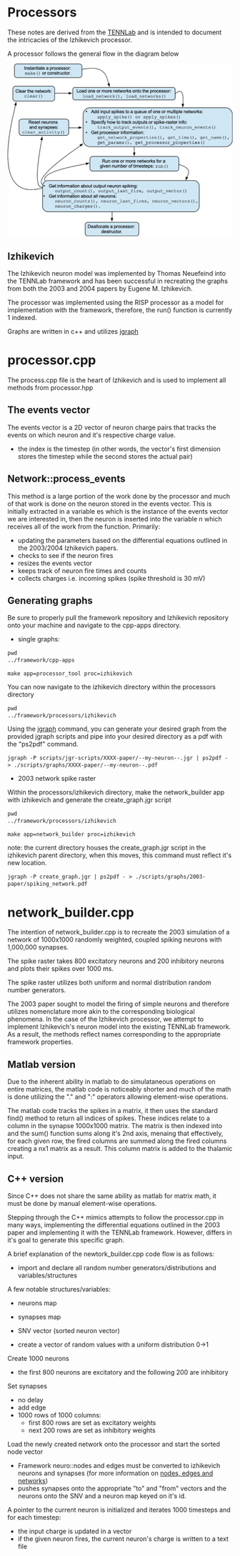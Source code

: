 # Processors

These notes are derived from the [TENNLab](https://bitbucket.org/neuromorphic-utk/framework/src/master/markdown/framework_processor.md) and is intended to document the intricacies of the Izhikevich processor.
 
A processor follows the general flow in the diagram below 

![processor_flowchart.png](processor_flowchart.png)


## Izhikevich
 
The Izhikevich neuron model was implemented by Thomas Neuefeind into the TENNLab framework and has been successful in recreating the graphs from both the 2003 and 2004 papers by Eugene M. Izhikevich. 

The processor was implemented using the RISP processor as a model for implementation with the framework, therefore, the run() function is currently 1 indexed. 

Graphs are written in c++ and utilizes [jgraph](http://web.eecs.utk.edu/~jplank/plank/jgraph/jgraph.html)

# processor.cpp

The process.cpp file is the heart of Izhikevich and is used to implement all methods from processor.hpp

## The events vector

The events vector is a 2D vector of neuron charge pairs that tracks the events on which neuron and it's respective charge value.
 - the index is the timestep (in other words, the vector's first dimension stores the timestep while the second stores the actual pair)


## Network::process_events

This method is a large portion of the work done by the processor and much of that work is done on the neuron stored in the events vector. This is initially extracted in a variable es which is the instance of the events vector we are interested in, then the neuron is inserted into the variable n which receives all of the work from the function. Primarily:
 - updating the parameters based on the differential equations outlined in the 2003/2004 Izhikevich papers.
 - checks to see if the neuron fires
 - resizes the events vector
 - keeps track of neuron fire times and counts
 - collects charges i.e. incoming spikes (spike threshold is 30 mV)

## Generating graphs

Be sure to properly pull the framework repository and Izhikevich repository onto your machine and navigate to the cpp-apps directory.

 - single graphs:

```
pwd
../framework/cpp-apps
```

```
make app=processor_tool proc=izhikevich
```
You can now navigate to the izhikevich directory within the processors directory 

```
pwd
../framework/processors/izhikevich
```
Using the [jgraph](http://web.eecs.utk.edu/~jplank/plank/jgraph/jgraph.html) command, you can generate your desired graph from the provided jgraph scripts and pipe into your desired directory as a pdf with the "ps2pdf" command.

```
jgraph -P scripts/jgr-scripts/XXXX-paper/--my-neuron--.jgr | ps2pdf - > ./scripts/graphs/XXXX-paper/--my-neuron--.pdf
```

 - 2003 network spike raster

Within the processors/izhikevich directory, make the network_builder app with izhikevich and generate the create_graph.jgr script

```
pwd
../framework/processors/izhikevich
```

```
make app=network_builder proc=izhikevich
```
note: the current directory houses the create_graph.jgr script in the izhikevich parent directory, when this moves, this command must reflect it's new location.

```
jgraph -P create_graph.jgr | ps2pdf - > ./scripts/graphs/2003-paper/spiking_network.pdf
```

# network_builder.cpp

The intention of network_builder.cpp is to recreate the 2003 simulation of a network of 1000x1000 randomly weighted, coupled spiking neurons with 1,000,000 synapses.

The spike raster takes 800 excitatory neurons and 200 inhibitory neurons and plots their spikes over 1000 ms. 

The spike raster utilizes both uniform and normal distribution random number generators.

The 2003 paper sought to model the firing of simple neurons and therefore utilizes nomenclature more akin to the corresponding biological phenomena. In the case of the Izhikevich processor, we attempt to implement Izhikevich's neuron model into the existing TENNLab framework. As a result, the methods reflect names corresponding to the appropriate framework properties.

## Matlab version

Due to the inherent ability in matlab to do simulataneous operations on entire matrices, the matlab code is noticeably shorter and much of the math is done utilizing the "." and ":" operators allowing element-wise operations.

The matlab code tracks the spikes in a matrix, it then uses the standard find() method to return all indices of spikes. These indices relate to a column in the synapse 1000x1000 matrix. The matrix is then indexed into and the sum() function sums along it's 2nd axis, menaing that effectively, for each given row, the fired columns are summed along the fired columns creating a nx1 matrix as a result. This column matrix is added to the thalamic input.


## C++ version

Since C++ does not share the same ability as matlab for matrix math, it must be done by manual element-wise operations.

Stepping through the C++ mimics attempts to follow the processor.cpp in many ways, implementing the differential equations outlined in the 2003 paper and implementing it with the TENNLab framework. However, differs in it's goal to generate this specific graph. 

A brief explanation of the newtork_builder.cpp code flow is as follows:
- import and declare all random number generators/distributions and variables/structures

A few notable structures/variables:
- neurons map
- synapses map
- SNV vector (sorted neuron vector)

- create a vector of random values with a uniform distribution 0->1

Create 1000 neurons
- the first 800 neurons are excitatory and the following 200 are inhibitory

Set synapses
- no delay
- add edge
- 1000 rows of 1000 columns:
    - first 800 rows are set as excitatory weights
    - next 200 rows are set as inhibitory weights

Load the newly created network onto the processor and start the sorted node vector
 - Framework neuro::nodes and edges must be converted to izhikevich neurons and synapses (for more information on [nodes, edges and networks](https://bitbucket.org/neuromorphic-utk/framework/src/51f0e69deefdb895240705cb1038b5cad5d10f2a/markdown/framework_properties.md))
- pushes synapses onto the appropriate "to" and "from" vectors and the neurons onto the SNV and a neuron map keyed on it's id.


A pointer to the current neuron is initialized and iterates 1000 timesteps and for each timestep:
- the input charge is updated in a vector
- if the given neuron fires, the current neuron's charge is written to a text file

